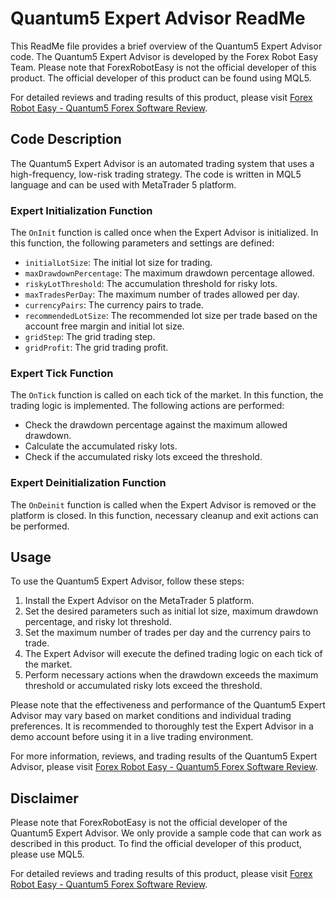 # Quantum5 Expert Advisor ReadMe

This ReadMe file provides a brief overview of the Quantum5 Expert Advisor code. The Quantum5 Expert Advisor is developed by the Forex Robot Easy Team. Please note that ForexRobotEasy is not the official developer of this product. The official developer of this product can be found using MQL5.

For detailed reviews and trading results of this product, please visit [Forex Robot Easy - Quantum5 Forex Software Review](https://forexroboteasy.com/forex-robot-review/quantum5-forex-software-review-high-frequency-low-risk-trading/).

## Code Description

The Quantum5 Expert Advisor is an automated trading system that uses a high-frequency, low-risk trading strategy. The code is written in MQL5 language and can be used with MetaTrader 5 platform.

### Expert Initialization Function

The `OnInit` function is called once when the Expert Advisor is initialized. In this function, the following parameters and settings are defined:
- `initialLotSize`: The initial lot size for trading.
- `maxDrawdownPercentage`: The maximum drawdown percentage allowed.
- `riskyLotThreshold`: The accumulation threshold for risky lots.
- `maxTradesPerDay`: The maximum number of trades allowed per day.
- `currencyPairs`: The currency pairs to trade.
- `recommendedLotSize`: The recommended lot size per trade based on the account free margin and initial lot size.
- `gridStep`: The grid trading step.
- `gridProfit`: The grid trading profit.

### Expert Tick Function

The `OnTick` function is called on each tick of the market. In this function, the trading logic is implemented. The following actions are performed:
- Check the drawdown percentage against the maximum allowed drawdown.
- Calculate the accumulated risky lots.
- Check if the accumulated risky lots exceed the threshold.

### Expert Deinitialization Function

The `OnDeinit` function is called when the Expert Advisor is removed or the platform is closed. In this function, necessary cleanup and exit actions can be performed.

## Usage

To use the Quantum5 Expert Advisor, follow these steps:
1. Install the Expert Advisor on the MetaTrader 5 platform.
2. Set the desired parameters such as initial lot size, maximum drawdown percentage, and risky lot threshold.
3. Set the maximum number of trades per day and the currency pairs to trade.
4. The Expert Advisor will execute the defined trading logic on each tick of the market.
5. Perform necessary actions when the drawdown exceeds the maximum threshold or accumulated risky lots exceed the threshold.

Please note that the effectiveness and performance of the Quantum5 Expert Advisor may vary based on market conditions and individual trading preferences. It is recommended to thoroughly test the Expert Advisor in a demo account before using it in a live trading environment.

For more information, reviews, and trading results of the Quantum5 Expert Advisor, please visit [Forex Robot Easy - Quantum5 Forex Software Review](https://forexroboteasy.com/forex-robot-review/quantum5-forex-software-review-high-frequency-low-risk-trading/).

## Disclaimer

Please note that ForexRobotEasy is not the official developer of the Quantum5 Expert Advisor. We only provide a sample code that can work as described in this product. To find the official developer of this product, please use MQL5.

For detailed reviews and trading results of this product, please visit [Forex Robot Easy - Quantum5 Forex Software Review](https://forexroboteasy.com/forex-robot-review/quantum5-forex-software-review-high-frequency-low-risk-trading/).
